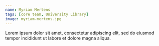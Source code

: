 ```yaml
---
name: Myriam Mertens
tags: [core team, University Library]
image: myriam-mertens.jpg
---
```


Lorem ipsum dolor sit amet, consectetur adipiscing elit, sed do eiusmod tempor incididunt ut labore et dolore magna aliqua.
